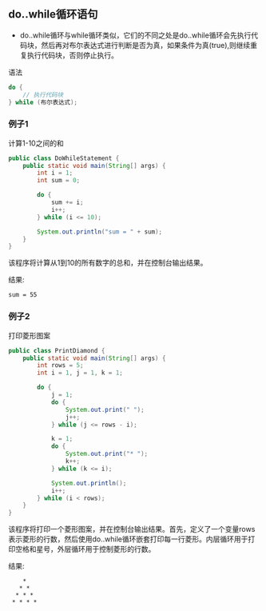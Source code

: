 ## do..while循环语句
- do..while循环与while循环类似，它们的不同之处是do..while循环会先执行代码块，然后再对布尔表达式进行判断是否为真，如果条件为真(true),则继续重复执行代码块，否则停止执行。

语法
```java
do {
    // 执行代码块
} while (布尔表达式);
```

### 例子1
计算1-10之间的和

```java
public class DoWhileStatement {
    public static void main(String[] args) {
        int i = 1;
        int sum = 0;

        do {
            sum += i;
            i++;
        } while (i <= 10);

        System.out.println("sum = " + sum);
    }
}
```
该程序将计算从1到10的所有数字的总和，并在控制台输出结果。

结果:
```
sum = 55
```

### 例子2
打印菱形图案

```java
public class PrintDiamond {
    public static void main(String[] args) {
        int rows = 5;
        int i = 1, j = 1, k = 1;

        do {
            j = 1;
            do {
                System.out.print(" ");
                j++;
            } while (j <= rows - i);

            k = 1;
            do {
                System.out.print("* ");
                k++;
            } while (k <= i);

            System.out.println();
            i++;
        } while (i < rows);
    }
}
```
该程序将打印一个菱形图案，并在控制台输出结果。首先，定义了一个变量rows表示菱形的行数，然后使用do..while循环嵌套打印每一行菱形。内层循环用于打印空格和星号，外层循环用于控制菱形的行数。

结果:
```
    * 
   * * 
  * * * 
 * * * * 
```

